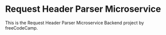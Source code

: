 # Request Header Parser Microservice

This is the Request Header Parser Microservice Backend project by freeCodeCamp.

